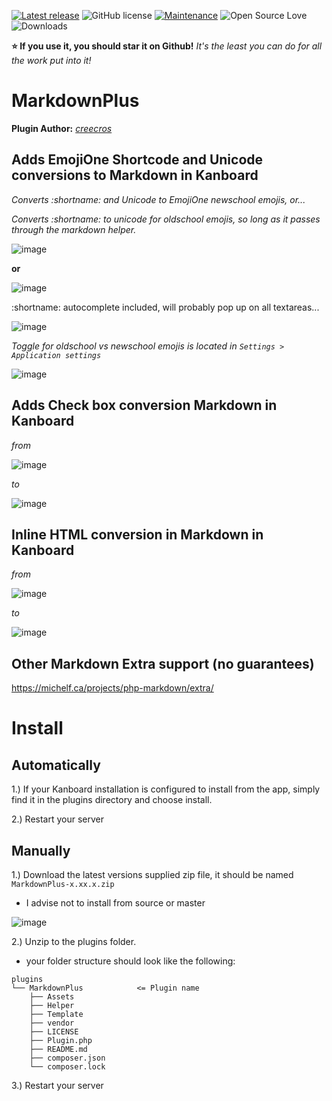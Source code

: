 [![Latest release](https://img.shields.io/github/release/creecros/MarkdownPlus.svg)](https://github.com/creecros/MarkdownPlus/releases)
![GitHub license](https://img.shields.io/github/license/Naereen/StrapDown.js.svg)
[![Maintenance](https://img.shields.io/badge/Maintained%3F-yes-green.svg)](https://github.com/creecros/MarkdownPlus/graphs/contributors)
![Open Source Love](https://badges.frapsoft.com/os/v1/open-source.svg?v=103)
![Downloads](https://img.shields.io/github/downloads/creecros/MarkdownPlus/total.svg)

**:star: If you use it, you should star it on Github!**
*It's the least you can do for all the work put into it!*

# MarkdownPlus

**Plugin Author:** _[creecros](https://github.com/creecros)_

## Adds EmojiOne Shortcode and Unicode conversions to Markdown in Kanboard

_Converts :shortname: and Unicode to EmojiOne newschool emojis, or..._

_Converts :shortname: to unicode for oldschool emojis, so long as it passes through the markdown helper._

![image](https://user-images.githubusercontent.com/26339368/58675441-5a61db00-8322-11e9-9ea8-e6b5ffc31299.png)

**or**

![image](https://user-images.githubusercontent.com/26339368/58675471-7796a980-8322-11e9-8363-4ce64090df96.png)

:shortname: autocomplete included, will probably pop up on all textareas...

![image](https://user-images.githubusercontent.com/26339368/58675249-66996880-8321-11e9-9f57-6acebb45d3f5.png)

_Toggle for oldschool vs newschool emojis is located in `Settings > Application settings`_

![image](https://user-images.githubusercontent.com/26339368/58675183-289c4480-8321-11e9-86ed-2b58028b7127.png)

## Adds Check box conversion Markdown in Kanboard

_from_ 

![image](https://user-images.githubusercontent.com/26339368/58710361-21f5e780-838a-11e9-8c3f-ff6f9b3c8dae.png)

_to_

![image](https://user-images.githubusercontent.com/26339368/58710411-4356d380-838a-11e9-8288-1c89686810b3.png)

## Inline HTML conversion in Markdown in Kanboard

_from_

![image](https://user-images.githubusercontent.com/26339368/58710512-78632600-838a-11e9-8c47-da05f639f162.png)

_to_

![image](https://user-images.githubusercontent.com/26339368/58710544-887b0580-838a-11e9-8c06-a449cbfc82a3.png)

## Other Markdown Extra support (no guarantees)

https://michelf.ca/projects/php-markdown/extra/

# Install

## Automatically

1.) If your Kanboard installation is configured to install from the app, simply find it in the plugins directory and choose install.

2.) Restart your server 


## Manually

1.) Download the latest versions supplied zip file, it should be named `MarkdownPlus-x.xx.x.zip`
  - I advise not to install from source or master

![image](https://user-images.githubusercontent.com/26339368/58711319-45ba2d00-838c-11e9-9d07-71a526ba5b74.png)

2.) Unzip to the plugins folder.
  - your folder structure should look like the following:
```
plugins
└── MarkdownPlus            <= Plugin name
    ├── Assets    
    ├── Helper  
    ├── Template
    ├── vendor
    ├── LICENSE
    ├── Plugin.php   
    ├── README.md
    ├── composer.json
    └── composer.lock
```

3.) Restart your server
